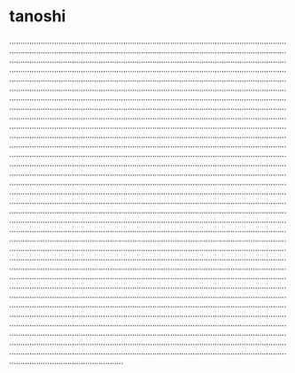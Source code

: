 # tanoshi

...........................................................................................................................................................................................................................................................................................................................................................................................................................................................................................................................................................................................................................................................................................................................................................................................................................................................................................................................................................................................................................................................................................................................................................................................................................................................................................................................................................................................................................................................................................................................................................................................................................................................................................................................................................................................................................................................................................................................................................................................................................................................................................................................................................................................................................................................................................................................................................................................................................................................................................................................................................................................................................................................................................................................................................................................................................................................................................................................................................................................................................................................................................................................................................................................................................................................................................................................................................................................................................................................................................................................................................................................................................................................................................................................................................................................................................................................................................................................................................................................................................................................................................................................................................................................................................................................................................................................................................................................................................................